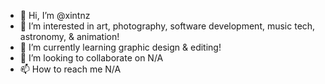 - 👋 Hi, I’m @xintnz
- 👀 I’m interested in art, photography, software development, music tech, astronomy, & animation!
- 🌱 I’m currently learning graphic design & editing!
- 💞️ I’m looking to collaborate on N/A
- 📫 How to reach me N/A

<!---
xintnz/xintnz is a ✨ special ✨ repository because its `README.md` (this file) appears on your GitHub profile.
You can click the Preview link to take a look at your changes.
--->
